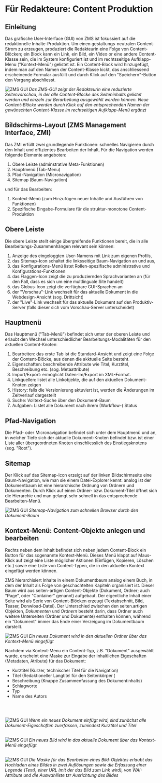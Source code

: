 
# <a id="editorsguide"></a>Für Redakteure: Content Produktion

## Einleitung
Das grafische User-Interface (GUI) von ZMS ist fokussiert auf die redaktionelle Inhalte-Produktion. Um einen gestaltungs-neutralen Content-Strom zu erzeugen, produziert die Redakteurin eine Folge von Content-Blöcken; ein Block kann ein Link, ein Bild, ein Video or eine andere Content-Klasse sein, die im System konfiguriert ist und im rechtsseitige Aufklapp-Menu ("Kontext-Menü") gelistet ist.
Ein Content-Block wird hinzugefügt, indem man auf den Namen der Content-Klasse kickt, das anschliessend erscheinende Formular ausfüllt und durch Klick auf den "Speichern"-Button den Vorgang abschliesst.


![ZMS GUI](images/edit_gui_start_en.gif)
*Das ZMS-GUI zeigt der Redakteurin eine reduzierte Seitenvorschau, in der alle Content-Blöcke des Seiteninhalts gelistet werden und einzeln zur Berarbeitung ausgewählt werden können. Neue Content-Blöcke werden durch Klick auf den entsprechenden Namen der gewünschten Content-Klasse im rechtseitigen Aufklapp-Menü ergänzt*

## <a id="zmi"></a>Bildschirms-Layout (ZMS Management Interface, ZMI)

Das ZMI erfüllt zwei grundlegende Funktionen: schnelles Navigieren durch den Inhalt und effizientes Bearbeiten der Inhalt. Für die Navigation werden folgende Elemente angeboten:
1. Obere Leiste (adminstrative Meta-Funktionen)
2. Hauptmenü (Tab-Menu)
3. Pfad-Navigation (Micronavigation)
4. Sitemap (Baum-Navigation)

und für das Bearbeiten:
1. Kontext-Menü (zum Hinzufügen neuer Inhalte und Ausführen von Funktionen)
2. Spezifische Eingabe-Formulare für die struktur-monotone Content-Produktion

## <a id="topbar"></a>Obere Leiste
Die obere Leiste stellt einige übergreifende Funktionen bereit, die in alle Bearbeitungs-Zusammenhängen relevant sein können:
1. Anzeige des eingeloggten User-Namens mit Link zum eigenen Profils,
2. das Sitemap-Icon schaltet die linksseitige Baum-Navigation an und aus,
3. das Konfigurations-Menü listet Rollen-spezifische administrative und Konfigurations-Funktionen
4. das Flaggen-Icon zeigt die zu produziernden Sprachvarianten an (für den Fall, dass es sich um eine multlinguale Site handelt)
5. das Globus-Icon zeigt die verfügbare GUI-Sprachen an
6. der "Vorschau"-Link wechselt für das aktuelle Dokument in die Webdesign-Ansicht (sog. Drittsicht) 
7. der "Live"-Link wechselt für das aktuelle Dokument auf den Produktiv-Server (falls dieser sich vom Vorschau-Server unterscheidet) 


## <a id="mainmenu"></a>Hauptmenü
Das Hauptmenü ("Tab-Menü") befindet sich unter der oberen Leiste und erlaubt den Wechsel unterschiedlicher Bearbeitungs-Modalitäten für den aktuellen Content-Knoten:
1. Bearbeiten: das erste Tab ist die Standard-Ansicht und zeigt eine Folge der Content-Blöcke, aus denen die akktuelle Seite besteht.
2. Eigenschaften: beschreibende Attribute wie Titel, Kurztitel, Beschreibung etc. (sog. Metaattribute)
3. Import/Export: ermöglicht Daten-Im/Export im XML-Format.
4. Linkquellen: listet alle Linkobjekte, die auf den aktuellen Dokument-Knoten zeigen
5. History: falls die Versionierung aktuviert ist, werden die Änderungen im Zeitverlauf dargestellt
5. Suche: Volltext-Suche über den Dokument-Baum
6. Aufgaben: Listet alle Dokument nach ihrem (Workflow-) Status


## <a id="breadcrumbs"></a>Pfad-Navigation 
Die Pfad- oder Micronavigation befindet sich unter dem Hauptmenü und an, in welcher Tiefe sich der aktuelle Dokument-Knoten befindet bzw. ist einer Liste aller übergeordneten Knoten einschliesslich des Einstiegsknotens (sog. "Root").


## <a id="sitemap"></a>Sitemap
Der Klick auf das Sitemap-Icon erzeigt auf der linken Bildschirmseite eine Baum-Navigation, wie man sie einem Datei-Explorer kennt: analog ist der Dokumentbaum ist eine hierarchische Ordnung von Ordnern und Dokumenten. Durch Klick auf einen Ordner- bzw. Dokument-Titel öffnet sich die Hierarchie und man gelangt sehr schnell in das entsprechende Bearbeiten-Menü.

![ZMS GUI](images/edit_gui_sitemap_en.gif)
*Sitemap-Navigation zum schnellen Browser durch den Dokument-Baum*

## Kontext-Menü: Content-Objekte anlegen und bearbeiten
Rechts neben dem Inhalt befindet sich neben jedem Content-Block ein Button für das sogenannte Kontext-Menü. Dieses Menü klappt auf Maus-Klick auf zeigt eine Liste möglicher Aktionen (Einfügen, Kopieren, Löschen etc.) sowie eine Liste von Content-Typen, die in den aktuellen Kontext eingefügt werden können.

ZMS hierarchisiert Inhalte in einem Dokumentbaum analog einem Buch, in dem der Inhalt als Folge von geschachtelten Kapiteln organisiert ist. Dieser Baum wird aus seiten-artigen Content-Objekte (Dokument, Ordner; auch "Page", oder "Container" genannt) aufgebaut. Der eigentliche Inhalt einer Seite wird als Serie von Content-Blöcken erzeugt (Textabschnitt, Bild, Teaser, Donwload-Datei). Der Unterschied zwischen den seiten.artigen Objekten, *Dokumenten* und *Ordnern* besteht darin, dass Ordner auch weitere Unterseiten (Ordner und Dokumente) enthalten können, während ein "Dokument" immer das Ende einer Verzeigung im Dokumentbaum darstellt.

![ZMS GUI](images/edit_gui_contextmenu_page_de.png)
*Ein neues Dokument wird in den aktuellen Ordner über das Kontext-Menü eingefügt*


Nachdem via Kontext-Menu ein Content-Typ, z.B. "Dokument" ausgewählt wurde, erscheint eine Maske zur Eingabe der inhaltlichen Eigeschaften (Metadaten, Atribute) für das Dokument:
* Kurztitel (Kurzer, technischer Titel für die Navigation)
* Titel (Redaktioneller Langtitel für den Seitenkörper )
* Beschreibung (Knappe Zusammenfassung des Dokumentinhalts)
* Schlagworte
* Typ
* Name des Autors
<br/>
<br/>


![ZMS GUI](images/edit_gui_document_de.png)
*Wenn ein neues Dokument einfügt wird, sind zunächst alle Dokument-Eigeschaften zuerfassen, zumindest Kurztitel und Titel*
<br/>
<br/>

![ZMS GUI](images/edit_gui_contextmenu_block_de.png)
*Ein neues Bild wird in das aktuelle Dokument über das Kontext-Menü eingefügt*
<br/>
<br/>


![ZMS GUI](images/edit_gui_zmsgraphic_de.png)
*Die Maske für das Bearbeiten eines Bild-Objektes erlaubt das Hochladen eines Bildes in zwei Auflösungen sowie die Erfassung einer Legende (Text), einer URL (mit der das Bild zum Link wird), von WAI-Attribute und die Auswahlliste tzr Ausrichtung des Bildes*
<br/>
<br/>







